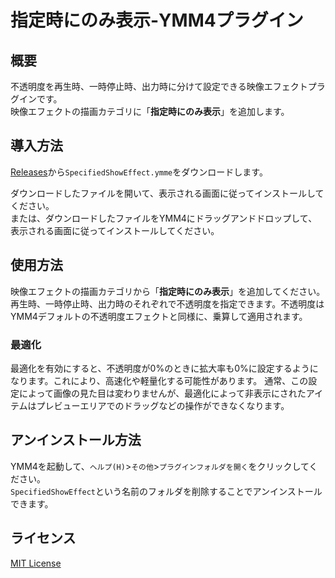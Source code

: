# 指定時にのみ表示-YMM4プラグイン
## 概要
不透明度を再生時、一時停止時、出力時に分けて設定できる映像エフェクトプラグインです。  
映像エフェクトの描画カテゴリに「**指定時にのみ表示**」を追加します。
## 導入方法
[Releases](https://github.com/tetra-te/SpecifiedShowEffect/releases/latest)から`SpecifiedShowEffect.ymme`をダウンロードします。  

ダウンロードしたファイルを開いて、表示される画面に従ってインストールしてください。  
または、ダウンロードしたファイルをYMM4にドラッグアンドドロップして、表示される画面に従ってインストールしてください。
## 使用方法
映像エフェクトの描画カテゴリから「**指定時にのみ表示**」を追加してください。  
再生時、一時停止時、出力時のそれぞれで不透明度を指定できます。不透明度はYMM4デフォルトの不透明度エフェクトと同様に、乗算して適用されます。
### 最適化
最適化を有効にすると、不透明度が0%のときに拡大率も0%に設定するようになります。これにより、高速化や軽量化する可能性があります。
通常、この設定によって画像の見た目は変わりませんが、最適化によって非表示にされたアイテムはプレビューエリアでのドラッグなどの操作ができなくなります。
## アンインストール方法
YMM4を起動して、`ヘルプ(H)`>`その他`>`プラグインフォルダを開く`をクリックしてください。  
`SpecifiedShowEffect`という名前のフォルダを削除することでアンインストールできます。
## ライセンス
[MIT License](./LICENSE)